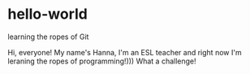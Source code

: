 # hello-world

learning the ropes of Git

Hi, everyone!
My name's Hanna, I'm an ESL teacher and right now I'm leraning the ropes of programming!)))
What a challenge!
